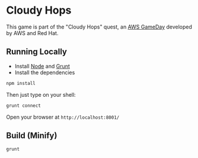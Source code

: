 # Cloudy Hops

This game is part of the "Cloudy Hops" quest, an [AWS GameDay](https://aws.amazon.com/gameday/) developed by AWS and Red Hat.

## Running Locally

- Install [Node](http://nodejs.org/download/) and [Grunt](http://gruntjs.com/)
- Install the dependencies

```bash
npm install
```

Then just type on your shell:

```bash
grunt connect
```

Open your browser at `http://localhost:8001/`

## Build (Minify)

```bash
grunt
```
